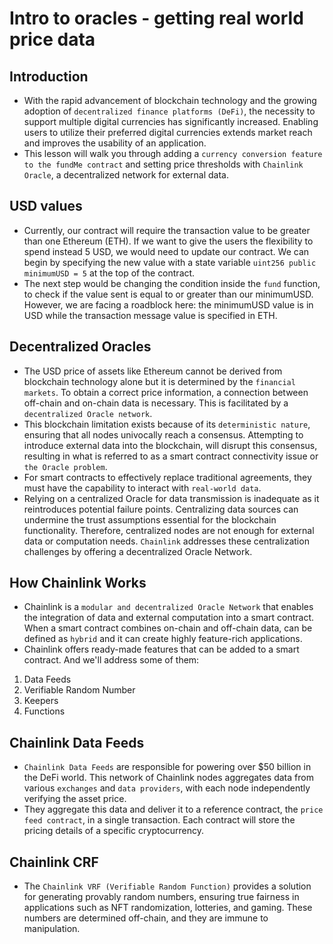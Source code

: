 # Intro to oracles - getting real world price data

## Introduction
- With the rapid advancement of blockchain technology and the growing adoption of `decentralized finance platforms (DeFi)`, the necessity to support multiple digital currencies has significantly increased. Enabling users to utilize their preferred digital currencies extends market reach and improves the usability of an application.
- This lesson will walk you through adding a `currency conversion feature to the fundMe contract` and setting price thresholds with `Chainlink Oracle`, a decentralized network for external data.

## USD values
- Currently, our contract will require the transaction value to be greater than one Ethereum (ETH). If we want to give the users the flexibility to spend instead 5 USD, we would need to update our contract. We can begin by specifying the new value with a state variable ```uint256 public minimumUSD = 5``` at the top of the contract.
- The next step would be changing the condition inside the `fund` function, to check if the value sent is equal to or greater than our minimumUSD. However, we are facing a roadblock here: the minimumUSD value is in USD while the transaction message value is specified in ETH.

## Decentralized Oracles
- The USD price of assets like Ethereum cannot be derived from blockchain technology alone but it is determined by the `financial markets`. To obtain a correct price information, a connection between off-chain and on-chain data is necessary. This is facilitated by a `decentralized Oracle network`.
- This blockchain limitation exists because of its `deterministic nature`, ensuring that all nodes univocally reach a consensus. Attempting to introduce external data into the blockchain, will disrupt this consensus, resulting in what is referred to as a smart contract connectivity issue or `the Oracle problem`.
- For smart contracts to effectively replace traditional agreements, they must have the capability to interact with `real-world data`.
- Relying on a centralized Oracle for data transmission is inadequate as it reintroduces potential failure points. Centralizing data sources can undermine the trust assumptions essential for the blockchain functionality. Therefore, centralized nodes are not enough for external data or computation needs. `Chainlink` addresses these centralization challenges by offering a decentralized Oracle Network.

## How Chainlink Works
- Chainlink is a `modular and decentralized Oracle Network` that enables the integration of data and external computation into a smart contract. When a smart contract combines on-chain and off-chain data, can be defined as `hybrid` and it can create highly feature-rich applications.
- Chainlink offers ready-made features that can be added to a smart contract. And we'll address some of them:

1. Data Feeds
2. Verifiable Random Number
3. Keepers
4. Functions

## Chainlink Data Feeds
- `Chainlink Data Feeds` are responsible for powering over $50 billion in the DeFi world. This network of Chainlink nodes aggregates data from various `exchanges` and `data providers`, with each node independently verifying the asset price.
- They aggregate this data and deliver it to a reference contract, the `price feed contract`, in a single transaction. Each contract will store the pricing details of a specific cryptocurrency.

## Chainlink CRF
- The `Chainlink VRF (Verifiable Random Function)` provides a solution for generating provably random numbers, ensuring true fairness in applications such as NFT randomization, lotteries, and gaming. These numbers are determined off-chain, and they are immune to manipulation.
